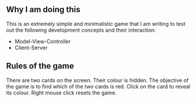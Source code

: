 ## Why I am doing this
This is an extremely simple and minimalistic game that I am writing to test out the following development concepts and their interaction:
- Model-View-Controller
- Client-Server

## Rules of the game
There are two cards on the screen. Their colour is hidden.
The objective of the game is to find which of the two cards is red.
Click on the card to reveal its colour.
Right mouse click resets the game.

